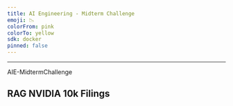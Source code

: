 ```yaml
---
title: AI Engineering - Midterm Challenge
emoji: 📉
colorFrom: pink
colorTo: yellow
sdk: docker
pinned: false
---
```



---
AIE-MidtermChallenge

RAG NVIDIA 10k Filings
---
